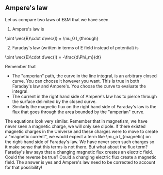## Ampere's law

Let us compare two laws of E&M that we have seen. 

1) Ampere's law is 

<lrn-math>\oint \vec{B}\cdot d\vec{l} = \mu_0 I_{through} </lrn-math>

2) Faraday's law (written in terms of E field instead of potential) is

<lrn-math> \oint \vec{E}\cdot d\vec{l} = -\frac{d\Phi_m}{dt} </lrn-math>


Remember that 
* The "amperian" path, the curve in the line integral,  is an arbitrary closed curve. You can choose it however you want. This is true in both Faraday's law and Ampere's. You choose the curve to evaluate the integral. 
* The current in the right hand side of Ampere's law has to pierce through the surface delimited by the closed curve. 
* Similarly the magnetic flux on the right hand side of Faraday's law is the flux that goes through the area bounded by the "amperian" curve. 

<lrndesign-sidenote label="Instructor Note" icon="bookmark" bg-color="#c2e5f2">
The equations look very similar. Remember that in magnetism, we have never seen a magnetic charge, we will only see dipole. If there existed magnetic charges in the Universe and these charges were to move to create a "magnetic current", we would expect a term like <lrn-math>\mu_o I_{magnetic}  </lrn-math> on the right-hand side of Faraday's law. We have never seen such charges so it make sense that this terms is not there. 
</lrndesign-sidenote>

<lrndesign-sidenote label="Instructor Note" icon="bookmark" bg-color="#c2e5f2">
But what about the flux term? Faraday's law says that a changing magnetic flux creates an electric field. Could the reverse be true? Could a changing electric flux create a magnetic field. The answer is yes and Ampere's law need to be corrected to account for that possibility!
</lrndesign-sidenote>

